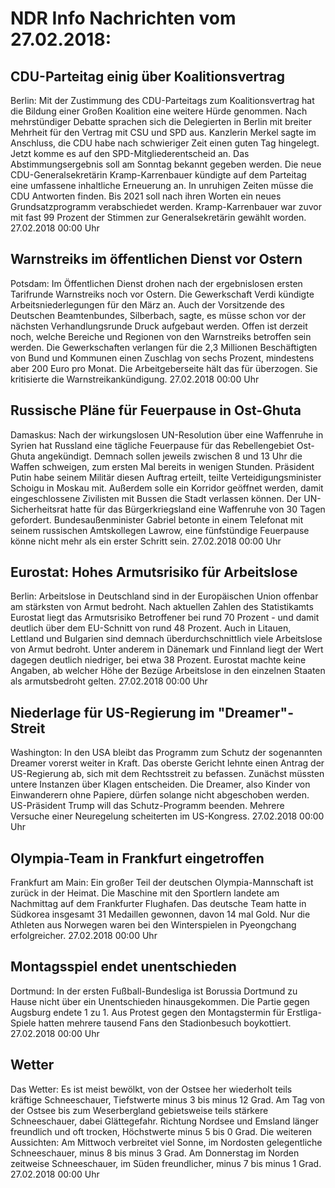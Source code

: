 # NDR Info Nachrichten vom 27.02.2018:


## CDU-Parteitag einig über Koalitionsvertrag
Berlin: Mit der Zustimmung des CDU-Parteitags zum Koalitionsvertrag hat die Bildung einer Großen Koalition eine weitere Hürde genommen. Nach mehrstündiger Debatte sprachen sich die Delegierten in Berlin mit breiter Mehrheit für den Vertrag mit CSU und SPD aus. Kanzlerin Merkel sagte im Anschluss, die CDU habe nach schwieriger Zeit einen guten Tag hingelegt. Jetzt komme es auf den SPD-Mitgliederentscheid an. Das Abstimmungsergebnis soll am Sonntag bekannt gegeben werden. Die neue CDU-Generalsekretärin Kramp-Karrenbauer kündigte auf dem Parteitag eine umfassene inhaltliche Erneuerung an. In unruhigen Zeiten müsse die CDU Antworten finden. Bis 2021 soll nach ihren Worten ein neues Grundsatzprogramm verabschiedet werden. Kramp-Karrenbauer war zuvor mit fast 99 Prozent der Stimmen zur Generalsekretärin gewählt worden. 27.02.2018 00:00 Uhr 

## Warnstreiks im öffentlichen Dienst vor Ostern
Potsdam: Im Öffentlichen Dienst drohen nach der ergebnislosen ersten Tarifrunde Warnstreiks noch vor Ostern. Die Gewerkschaft Verdi kündigte Arbeitsniederlegungen für den März an. Auch der Vorsitzende des Deutschen Beamtenbundes, Silberbach, sagte, es müsse schon vor der nächsten Verhandlungsrunde Druck aufgebaut werden. Offen ist derzeit noch, welche Bereiche und Regionen von den Warnstreiks betroffen sein werden. Die Gewerkschaften verlangen für die 2,3 Millionen Beschäftigten von Bund und Kommunen einen Zuschlag von sechs Prozent, mindestens aber 200 Euro pro Monat. Die Arbeitgeberseite hält das für überzogen. Sie kritisierte die Warnstreikankündigung. 27.02.2018 00:00 Uhr 

## Russische Pläne für Feuerpause in Ost-Ghuta
Damaskus: Nach der wirkungslosen UN-Resolution über eine Waffenruhe in Syrien hat Russland eine tägliche Feuerpause für das Rebellengebiet Ost-Ghuta angekündigt. Demnach sollen jeweils zwischen 8 und 13 Uhr die Waffen schweigen, zum ersten Mal bereits in wenigen Stunden. Präsident Putin habe seinem Militär diesen Auftrag erteilt, teilte Verteidigungsminister Schoigu in Moskau mit. Außerdem solle ein Korridor geöffnet werden, damit eingeschlossene Zivilisten mit Bussen die Stadt verlassen können. Der UN-Sicherheitsrat hatte für das Bürgerkriegsland eine Waffenruhe von 30 Tagen gefordert. Bundesaußenminister Gabriel betonte in einem Telefonat mit seinem russischen Amtskollegen Lawrow, eine fünfstündige Feuerpause könne nicht mehr als ein erster Schritt sein. 27.02.2018 00:00 Uhr 

## Eurostat: Hohes Armutsrisiko für Arbeitslose
Berlin: Arbeitslose in Deutschland sind in der Europäischen Union offenbar am stärksten von Armut bedroht. Nach aktuellen Zahlen des Statistikamts Eurostat liegt das Armutsrisiko Betroffener bei rund 70 Prozent - und damit deutlich über dem EU-Schnitt von rund 48 Prozent. Auch in Litauen, Lettland und Bulgarien sind demnach überdurchschnittlich viele Arbeitslose von Armut bedroht. Unter anderem in Dänemark und Finnland liegt der Wert dagegen deutlich niedriger, bei etwa 38 Prozent. Eurostat machte keine Angaben, ab welcher Höhe der Bezüge Arbeitslose in den einzelnen Staaten als armutsbedroht gelten. 27.02.2018 00:00 Uhr 

## Niederlage für US-Regierung im "Dreamer"-Streit
Washington: In den USA bleibt das Programm zum Schutz der sogenannten Dreamer vorerst weiter in Kraft. Das oberste Gericht lehnte einen Antrag der US-Regierung ab, sich mit dem Rechtsstreit zu befassen. Zunächst müssten untere Instanzen über Klagen entscheiden. Die Dreamer, also Kinder von Einwanderern ohne Papiere, dürfen solange nicht abgeschoben werden. US-Präsident Trump will das Schutz-Programm beenden. Mehrere Versuche einer Neuregelung scheiterten im US-Kongress. 27.02.2018 00:00 Uhr 

## Olympia-Team in Frankfurt eingetroffen
Frankfurt am Main: Ein großer Teil der deutschen Olympia-Mannschaft ist zurück in der Heimat. Die Maschine mit den Sportlern landete am Nachmittag auf dem Frankfurter Flughafen. Das deutsche Team hatte in Südkorea insgesamt 31 Medaillen gewonnen, davon 14 mal Gold. Nur die Athleten aus Norwegen waren bei den Winterspielen in Pyeongchang erfolgreicher. 27.02.2018 00:00 Uhr 

## Montagsspiel endet unentschieden
Dortmund: In der ersten Fußball-Bundesliga ist Borussia Dortmund zu Hause nicht über ein Unentschieden hinausgekommen. Die Partie gegen Augsburg endete 1 zu 1. Aus Protest gegen den Montagstermin für Erstliga-Spiele hatten mehrere tausend Fans den Stadionbesuch boykottiert. 27.02.2018 00:00 Uhr 

## Wetter
Das Wetter: Es ist meist bewölkt, von der Ostsee her wiederholt teils kräftige Schneeschauer, Tiefstwerte minus 3 bis minus 12 Grad. Am Tag von der Ostsee bis zum Weserbergland gebietsweise teils stärkere Schneeschauer, dabei Glättegefahr. Richtung Nordsee und Emsland länger freundlich und oft trocken, Höchstwerte minus 5 bis 0 Grad. Die weiteren Aussichten: Am Mittwoch verbreitet viel Sonne, im Nordosten gelegentliche Schneeschauer, minus 8 bis minus 3 Grad. Am Donnerstag im Norden zeitweise Schneeschauer, im Süden freundlicher, minus 7 bis minus 1 Grad. 27.02.2018 00:00 Uhr 
